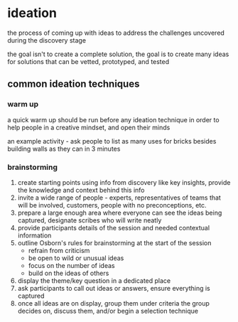 # ideation

the process of coming up with ideas to address the challenges uncovered during the discovery stage

the goal isn't to create a complete solution, the goal is to create many ideas for solutions that can be vetted, prototyped, and tested

## common ideation techniques

### warm up

a quick warm up should be run before any ideation technique in order to help people in a creative mindset, and open their minds

an example activity - ask people to list as many uses for bricks besides building walls as they can in 3 minutes

### brainstorming

1. create starting points using info from discovery like key insights, provide the knowledge and context behind this info
2. invite a wide range of people - experts, representatives of teams that will be involved, customers, people with no preconceptions, etc.
3. prepare a large enough area where everyone can see the ideas being captured, designate scribes who will write neatly
4. provide participants details of the session and needed contextual information
5. outline Osborn's rules for brainstorming at the start of the session
    - refrain from criticism
    - be open to wild or unusual ideas
    - focus on the number of ideas 
    - build on the ideas of others
6. display the theme/key question in a dedicated place
7. ask participants to call out ideas or answers, ensure everything is captured
8. once all ideas are on display, group them under criteria the group decides on, discuss them, and/or begin a selection technique